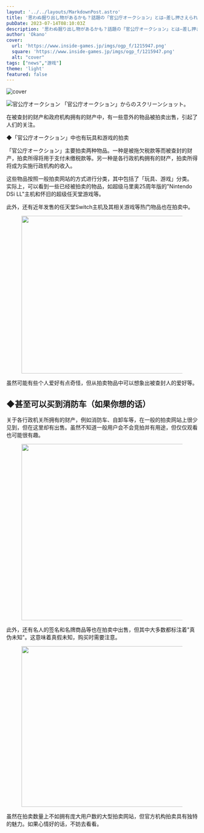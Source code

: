 ```yaml
---
layout: '../../layouts/MarkdownPost.astro'
title: '思わぬ掘り出し物があるかも？話題の「官公庁オークション」とは―差し押さえられたアイテムや自治体の消防車などが出品'
pubDate: 2023-07-14T08:10:03Z
description: '思わぬ掘り出し物があるかも？話題の「官公庁オークション」とは―差し押さえられたアイテムや自治体の消防車などが出品'
author: 'Okano'
cover:
  url: 'https://www.inside-games.jp/imgs/ogp_f/1215947.png'
  square: 'https://www.inside-games.jp/imgs/ogp_f/1215947.png'
  alt: "cover"
tags: ["news","游戏"]
theme: 'light'
featured: false
---
```


![cover](https://www.inside-games.jp/imgs/ogp_f/1215947.png)

![官公庁オークション](https://www.inside-games.jp/imgs/zoom/1215943.png)
「官公庁オークション」からのスクリーンショット。

在被查封的财产和政府机构拥有的财产中，有一些意外的物品被拍卖出售，引起了人们的关注。

◆「官公庁オークション」中也有玩具和游戏的拍卖

「官公庁オークション」主要拍卖两种物品。一种是被拖欠税款等而被查封的财产，拍卖所得将用于支付未缴税款等。另一种是各行政机构拥有的财产，拍卖所得将成为实施行政机构的收入。

这些物品按照一般拍卖网站的方式进行分类，其中包括了「玩具、游戏」分类。
实际上，可以看到一些已经被拍卖的物品，如超级马里奥25周年版的"Nintendo DSi LL"主机和怀旧的超级任天堂游戏等。 </p><p>此外，还有近年发售的任天堂Switch主机及其相关游戏等热门物品也在拍卖中。 </p><figure class="ctms-editor-image"><img src="https://www.inside-games.jp/imgs/zoom/1215942.png" class="inline-article-image" width="640" height="414"></figure><p>虽然可能有些个人爱好有点奇怪，但从拍卖物品中可以想象出被查封人的爱好等。 </p><h2 id="">◆甚至可以买到消防车（如果你想的话）</h2><p>关于各行政机关所拥有的财产，例如消防车、自卸车等，在一般的拍卖网站上很少见到，但在这里却有出售。虽然不知道一般用户会不会竞拍并有用途，但仅仅观看也可能很有趣。 </p><figure class="ctms-editor-image"><img src="https://www.inside-games.jp/imgs/zoom/1215944.png" class="inline-article-image" width="640" height="463"></figure><p>此外，还有名人的签名和名牌商品等也在拍卖中出售，但其中大多数都标注着"真伪未知"。这意味着真假未知，购买时需要注意。 </p><figure class="ctms-editor-image"><img src="https://www.inside-games.jp/imgs/zoom/1215945.png" class="inline-article-image" width="640" height="422"></figure><p>虽然在拍卖数量上不如拥有庞大用户数的大型拍卖网站，但官方机构拍卖具有独特的魅力。如果心情好的话，不妨去看看。 </p><br><script type="text/javascript">;Array.prototype.forEach.call(document.querySelectorAll("div.af_list a"), function (el) { if (el.getAttribute("data-shopping-click") === "") { return; } el.setAttribute("data-shopping-click", ""); el.addEventListener("click", function (e) { let matches = /\/\/www\.amazon\.co\.jp\/gp\/product\/([^/]+)\//.exec(e.target.href); if (matches) { cX.callQueue.push(["sendEvent", "shopping_click", { amazon: matches[1] }]); return; } matches = /\/\/hb\.afl\.rakuten\.co\.jp\/.+\/\?

>[原文地址](https://www.inside-games.jp/article/2023/07/14/147202.html)  